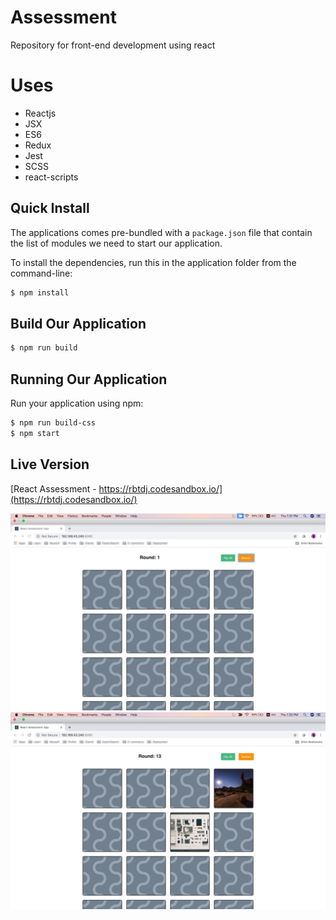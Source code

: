 # Assessment

Repository for front-end development using react

# Uses

* Reactjs
* JSX
* ES6
* Redux
* Jest
* SCSS
* react-scripts

## Quick Install

The applications comes pre-bundled with a `package.json` file that contain the list of modules we need to start our application.

To install the dependencies, run this in the application folder from the command-line:

```bash
$ npm install
```

## Build Our Application

```bash
$ npm run build
```

## Running Our Application

Run your application using npm:

```bash
$ npm run build-css
$ npm start
```

## Live Version

[React Assessment - https://rbtdj.codesandbox.io/](https://rbtdj.codesandbox.io/)

![assessment](https://github.com/santoshshinde2012/assessment/blob/master/output/Assessment1.jpg)
![assessment](https://github.com/santoshshinde2012/assessment/blob/master/output/Assessment2.jpg)
